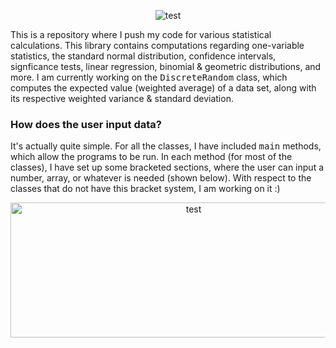 <p align="center">
  <img src="https://github.com/CaptMD-11/imageWIPs/blob/master/vstatslogo.png?raw=true" alt="test"/>
</p>

This is a repository where I push my code for various statistical calculations. This library contains computations regarding one-variable statistics, the standard normal distribution, confidence intervals, signficance tests, linear regression, binomial & geometric distributions, and more. I am currently working on the <samp>DiscreteRandom</samp> class, which computes the expected value (weighted average) of a data set, along with its respective weighted variance & standard deviation. 

### How does the user input data? ###

It's actually quite simple. For all the classes, I have included <samp>main</samp> methods, which allow the programs to be run. In each method (for most of the classes), I have set up some bracketed sections, where the user can input a number, array, or whatever is needed (shown below). With respect to the classes that do not have this bracket system, I am working on it :) 

<p align="center">
  <img src="https://github.com/CaptMD-11/imageWIPs/blob/master/userinputscreenshot.png?raw=true" alt="test" width="570" height="215.5">
</p>
